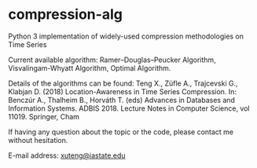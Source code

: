# compression-alg

Python 3 implementation of widely-used compression methodologies on Time Series

Current available algorithm: Ramer–Douglas–Peucker Algorithm, Visvalingam-Whyatt Algorithm, Optimal Algorithm.

Details of the algorithms can be found: Teng X., Züfle A., Trajcevski G., Klabjan D. (2018) Location-Awareness in Time Series Compression. In: Benczúr A., Thalheim B., Horváth T. (eds) Advances in Databases and Information Systems. ADBIS 2018. Lecture Notes in Computer Science, vol 11019. Springer, Cham

If having any question about the topic or the code, please contact me without hesitation.

E-mail address: xuteng@iastate.edu
